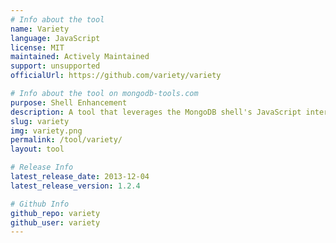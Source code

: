 ```yaml
---
# Info about the tool
name: Variety
language: JavaScript
license: MIT
maintained: Actively Maintained
support: unsupported
officialUrl: https://github.com/variety/variety

# Info about the tool on mongodb-tools.com
purpose: Shell Enhancement
description: A tool that leverages the MongoDB shell's JavaScript interface to analyze your "schema" and identify outliers.
slug: variety
img: variety.png
permalink: /tool/variety/
layout: tool

# Release Info
latest_release_date: 2013-12-04
latest_release_version: 1.2.4

# Github Info
github_repo: variety
github_user: variety
---
```


